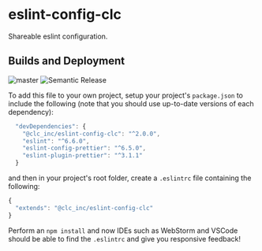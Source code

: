 # eslint-config-clc

Shareable eslint configuration.

## Builds and Deployment
![master](https://img.shields.io/circleci/build/github/CLCInc/eslint-config-clc/master?label=master&style=flat-square&token=423c85795fad485f420ac4e656f283ebe12b0987)
![Semantic Release](https://img.shields.io/badge/deploy-semantic%20release-blueviolet?style=flat-square&link=https://github.com/CLCInc/documentation/wiki/Git-Commit-Guidelines)

To add this file to your own project, setup your project's `package.json` to include
the following (note that you should use up-to-date versions of each dependency):
```js
  "devDependencies": {
    "@clc_inc/eslint-config-clc": "^2.0.0",
    "eslint": "^6.6.0",
    "eslint-config-prettier": "^6.5.0",
    "eslint-plugin-prettier": "^3.1.1"
  }
```
and then in your project's root folder, create a `.eslintrc` file containing the following:
```js
{
  "extends": "@clc_inc/eslint-config-clc"
}
```

Perform an `npm install` and now IDEs such as WebStorm and VSCode should be able to find the `.eslintrc`
and give you responsive feedback!
